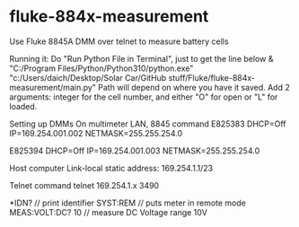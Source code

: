 # fluke-884x-measurement
Use Fluke 8845A DMM over telnet to measure battery cells

Running it: 
    Do "Run Python File in Terminal", just to get the line below
        & "C:/Program Files/Python/Python310/python.exe" "c:/Users/daich/Desktop/Solar Car/GitHub stuff/Fluke/fluke-884x-measurement/main.py" 
    Path will depend on where you have it saved. 
    Add 2 arguments: integer for the cell number, and either "O" for open or "L" for loaded.  

Setting up DMMs
On multimeter LAN, 8845 command
E825383
DHCP=Off
IP=169.254.001.002
NETMASK=255.255.254.0

E825394
DHCP=Off
IP=169.254.001.003
NETMASK=255.255.254.0

Host computer
Link-local static address: 169.254.1.1/23

Telnet command
telnet 169.254.1.x 3490

*IDN? // print identifier
SYST:REM // puts meter in remote mode
MEAS:VOLT:DC? 10 // measure DC Voltage range 10V
 
